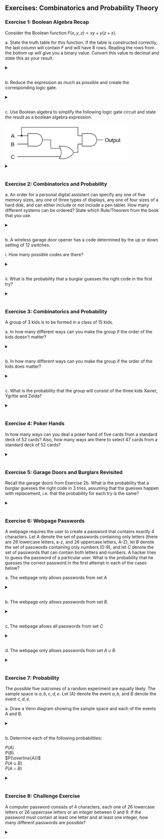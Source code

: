 ## Exercises: Combinatorics and Probability Theory

### Exercise 1: Boolean Algebra Recap

Consider the Boolean function $F(x, y, z)=x y+y(z+x)$. 

a. State the truth table for this function. If the table is constructed correctly, the last column will contain $F$ and will have 8 rows. Reading the rows from the bottom up will give you a binary value. Convert this value to decimal and state this as your result.
<details>
<br>
<summary> </summary>
19
</details>
<br>

b. Reduce the expression as much as possible and create the corresponding logic gate.
<details>
<br>
<summary> </summary>
<img src="/05_Combinatorics_and_Probability_Theory/logic1.png" width = "200">
</details>
<br>

c. Use Boolean algebra to simplify the following logic gate circuit and state the result as a boolean algebra expression.

<img src="/05_Combinatorics_and_Probability_Theory/logic2.png" width = "400">

<details>
<br>
<summary> </summary>

$AB+AC$

</details>
<br>

### Exercise 2: Combinatorics and Probability

a. An order for a personal digital assistant can specify any one of five memory sizes, any one of three types of displays, any one of four sizes of a hard disk, and can either include or not include a pen tablet. How many different systems can be ordered? State which Rule/Theorem from the book that you use.

<details>
<br>
<summary> </summary>

We multiply the number of possibilities for each of the choices: $5 \cdot 3 \cdot 4 \cdot 2=120$, which means we are using the Theorem 5.1 (Multiplication Rule)

</details>
<br>


b. A wireless garage door opener has a code determined by the up or down setting of 12 switches.

i. How many possible codes are there?

<details>
<br>
<summary> </summary>

$2^{12} = 4096$ 

</details>
<br>

ii. What is the probability that a burglar guesses the right code in the first try?


<details>
<br>
<summary> </summary>

$\frac{1}{4096} = 0.000244 = 0.0244\%$

</details>
<br>

### Exercise 3: Combinatorics and Probability

A group of 3 kids is to be formed in a class of 15 kids.

a. In how many different ways can you make the group if the order of the kids doesn't matter?

<details>
<br>
<summary> </summary>

$\frac{15!}{(15-3)!\cdot 3!}=455$

</details>
<br>

b. In how many different ways can you make the group if the order of the kids does matter?

<details>
<br>
<summary> </summary>

$\frac{15!}{(15-3)!}=2730$

</details>
<br>

c.	What is the probability that the group will consist of the three kids Xavier, Ygritte and Zelda?

<details>
<br>
<summary> </summary>

$\frac{1}{455}=\frac{6}{2730}=0.00220 = 0.220 \%$

</details>
<br>

### Exercise 4: Poker Hands
In how many ways can you deal a poker hand of five cards from a standard deck of 52 cards? Also, how many ways are there to select 47 cards from a standard deck of 52 cards?

<details>
<br>
<summary> </summary>

$\frac{52!}{(52-5)!\cdot 5!}=2,598,960$

</details>
<br>

### Exercise 5: Garage Doors and Burglars Revisited

Recall the garage doors from Exercise 2b. What is the probability that a burglar guesses the right code in 3 tries, assuming that the guesses happen with replacement, i.e. that the probability for each try is the same?

<details>
<br>
<summary> </summary>

$P($ at least one correct $) = 1-\left(\frac{4095}{4096}\right)^3 \approx 0.00073$

</details>
<br>

### Exercise 6: Webpage Passwords
A webpage requires the user to create a password that contains exactly 4 characters. Let $A$ denote the set of passwords containing only letters (there are 26 lowercase letters, a-z, and 26 uppercase letters, A-Z), let $B$ denote the set of passwords containing only numbers (0-9), and let $C$ denote the set of passwords that can contain both letters and numbers.  A hacker tries to guess the password of a particular user. What is the probability that he guesses the correct password in the first attempt in each of the cases below?

a. The webpage only allows passwords from set $A$

<details>
<br>
<summary> </summary>

$\frac{1}{7,311,616}$

</details>
<br>

b.	 The webpage only allows passwords from set $B$.

<details>
<br>
<summary> </summary>

$\frac{1}{10,000}$

</details>
<br>

c.  The webpage allows all passwords from set $C$

<details>
<br>
<summary> </summary>

$\frac{1}{7,321,616}$

</details>
<br>

d. The webpage only allows passwords from set $A \cup B$.

<details>
<br>
<summary> </summary>

$\frac{1}{14,776,336}$

</details>
<br>

### Exercise 7: Probability
The possible five outcomes of a random experiment are equally likely. The sample space is ${a,b,c,d,e}$. Let \(A\) denote the event ${a,b}$, and $B$ denote the event ${c,d,e}$.

a. Draw a Venn diagram showing the sample space and each of the events A and B.

<details>
<br>
<summary> </summary>
<img src="/05_Combinatorics_and_Probability_Theory/venn1.png" width = "300">
</details>
<br>

b. Determine each of the following probabilities:

$P(A)$  
$P(B)$  
$P(\overline{A})$  
$P(A \cup B)$  
$P(A \cap B)$

<details>
<br>
<summary> </summary>

$P(A) = \frac{2}{5}$

$P(B) = \frac{3}{5}$  

$P(\overline{A}) = \frac{3}{5}$  

$P(A \cup B) = 1$  

$P(A \cap B) = 0$

</details>
<br>

### Exercise 8: Challenge Exercise
A computer password consists of 4 characters, each one of 26 lowercase letters or 26 uppercase letters or an integer between 0 and 9. If the password must contain at least one letter and at least one integer, how many different passwords are possible?

<details>
<br>
<summary> </summary>

The easiest way to calculate this, is to first calculate the number of 4-character passwords, and then subtract those that do not fulfill the rule, i.e. the passwords that do either only contain letters or only numbers: $62^4-52^4-10^4=7,454,720$

</details>
<br>